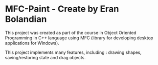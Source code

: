 # MFC-Paint - Create by Eran Bolandian

This project was created as part of the course in Object Oriented Programming in C++ language using MFC (library for developing desktop applications for Windows).

This project implements many features, including : drawing shapes, saving/restoring state and drag objects.
